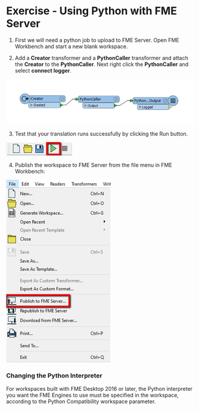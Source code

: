 # Exercise - Using Python with FME Server #


1) First we will need a python job to upload to FME Server. Open FME Workbench and start a new blank workspace.

2) Add a **Creator** transformer and a **PythonCaller** transformer and attach the **Creator** to the **PythonCaller**. Next right click the **PythonCaller** and select **connect logger**.

![](./Images/5.401.WorkbenchTransformers.png)

3) Test that your translation runs successfully by clicking the Run button.

![](./Images/5.402.RunButton.png)

4) Publish the workspace to FME Server from the file menu in FME Workbench:

![](./Images/5.403.publishToServer.png)






### Changing the Python Interpreter ###

For workspaces built with FME Desktop 2016 or later, the Python interpreter you want the FME Engines to use must be specified in the workspace, according to the Python Compatibility workspace parameter.


